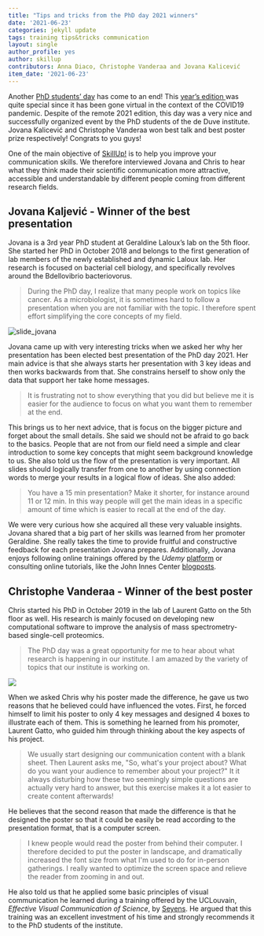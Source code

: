 ```yaml
---
title: "Tips and tricks from the PhD day 2021 winners"
date: '2021-06-23'
categories: jekyll update
tags: training tips&tricks communication
layout: single
author_profile: yes
author: skillup
contributors: Anna Diaco, Christophe Vanderaa and Jovana Kalicević
item_date: '2021-06-23'
---
```


Another [PhD students’ day]({{site.baseurl}}/events/#phd-day) has come
to an end! This [year’s edition ](https://www.deduveinstitute.be/about/news-events/phd-student-day-may-26-2021-talks-poster-presentations) 
was quite special since it has been gone virtual in the context of the
COVID19 pandemic. Despite of the remote 2021 edition, this day was a 
very nice and successfully organized event by the PhD students of the
de Duve institute. Jovana Kalicević and Christophe Vanderaa won best
talk and best poster prize respectively! Congrats to you guys!

One of the main objective of [SkillUp!]({{site.baseurl}}/trainings/)
is to help you improve your communication skills. We therefore 
interviewed Jovana and Chris to hear what they think made their 
scientific communication more attractive, accessible and 
understandable by different people coming from different research
fields. 

## Jovana Kaljević - Winner of the best presentation

Jovana is a 3rd year PhD student at Geraldine Laloux’s lab on the 5th
floor. She started her PhD in October 2018 and belongs to the first
generation of lab members of the newly established and dynamic Laloux
lab. Her research is focused on bacterial cell biology, and 
specifically revolves around the Bdellovibrio bacteriovorus.

> During the PhD day, I realize that many people work on topics like 
cancer. As a microbiologist, it is sometimes hard to follow a
presentation when you are not familiar with the topic. I therefore
spent effort simplifying the core concepts of my field. 
 
![slide_jovana]({{site.baseurl}}/images/posts/2021-06-18_Slide_Jovana.png)

Jovana came up with very interesting tricks when we asked her why her
presentation has been elected best presentation of the PhD day 2021. 
Her main advice is that she always starts her presentation with 3 key
ideas and then works backwards from that. She constrains herself to
show only the data that support her take home messages. 

> It is frustrating not to show everything that you did but believe me
it is easier for the audience to focus on what you want them to 
remember at the end. 

This brings us to her next advice, that is focus on the bigger picture
and forget about the small details. She said we should not be afraid 
to go back to the basics. People that are not from our field need a
simple and clear introduction to some key concepts that might seem
background knowledge to us. She also told us the flow of the 
presentation is very important. All slides should logically transfer 
from one to another by using connection words to merge your results in
a logical flow of ideas. She also added: 

> You have a 15 min presentation? Make it shorter, for instance around
11 or 12 min. In this way people will get the main ideas in a specific
amount of time which is easier to recall at the end of the day.

We were very curious how she acquired all these very valuable insights.
Jovana shared that a big part of her skills was learned from
her promoter Geraldine. She really takes the time to provide fruitful 
and constructive feedback for each presentation Jovana prepares. 
Additionally, Jovana enjoys following online trainings offered by
the *Udemy* [platform](https://www.udemy.com/) or consulting online 
tutorials, like the John Innes Center [blogposts](https://www.jic.ac.uk/blog/).

## Christophe Vanderaa - Winner of the best poster

Chris started his PhD in October 2019 in the lab of Laurent Gatto on 
the 5th floor as well. His research is mainly focused on developing 
new computational software to improve the analysis of mass 
spectrometry-based single-cell proteomics. 

> The PhD day was a great opportunity for me to hear about what 
research is happening in our institute. I am amazed by the variety of
topics that our institute is working on. 

![]({{site.baseurl}}/images/posts/2021-06-18_Poster_Chris.png)

When we asked Chris why his poster made the difference, he gave us two
reasons that he believed could have influenced the votes. First, he 
forced himself to limit his poster to only 4 key messages and designed
4 boxes to illustrate each of them. This is something he learned from 
his promoter, Laurent Gatto, who guided him through thinking about the
key aspects of his project. 

> We usually start designing our communication content with a blank 
sheet. Then Laurent asks me, "So, what's your project about? What do 
you want your audience to remember about your project?" It it always
disturbing how these two seemingly simple questions are actually
very hard to answer, but this exercise makes it a lot easier to create
content afterwards!

He believes that the second reason that made the difference is that he
designed the poster so that it could be easily be read according to 
the presentation format, that is a computer screen. 

>I knew people would read the poster from behind their computer. I 
therefore decided to put the poster in landscape, and dramatically 
increased the font size from what I'm used to do for in-person 
gatherings. I really wanted to optimize the screen space and relieve the
reader from zooming in and out.

He also told us that he applied some basic principles of visual 
communication he learned during a training offered by the UCLouvain,
*Effective Visual Communication of Science*, by [Seyens](https://www.seyens.com/). 
He argued that this training was an excellent investment of his time and strongly 
recommends it to the PhD students of the institute. 
